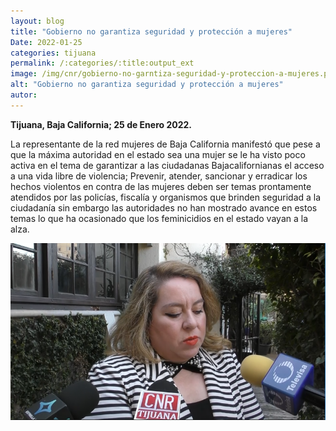 ```yaml
---
layout: blog
title: "Gobierno no garantiza seguridad y protección a mujeres"
Date: 2022-01-25
categories: tijuana
permalink: /:categories/:title:output_ext
image: /img/cnr/gobierno-no-garntiza-seguridad-y-proteccion-a-mujeres.png
alt: "Gobierno no garantiza seguridad y protección a mujeres"
autor:
---
```


**Tijuana, Baja California; 25 de Enero 2022.** 

La representante de la red mujeres de Baja California manifestó que pese a que la máxima autoridad en el estado sea una mujer se le ha visto poco activa en el tema de garantizar a las ciudadanas Bajacalifornianas el acceso a una vida libre de violencia; Prevenir, atender, sancionar y erradicar los hechos violentos en contra de las mujeres deben ser temas prontamente atendidos por las policías, fiscalía y organismos que brinden seguridad a la ciudadanía sin embargo las autoridades no han mostrado avance en estos temas lo que ha ocasionado que los feminicidios en el estado vayan a la alza.

<div id="carouselExampleSlidesOnly" class="carousel slide" data-ride="carousel">
  <div class="carousel-inner">
    <div class="carousel-item active">
       <img class="d-block w-100" src="/img/cnr/gobierno-no-garntiza-seguridad-y-proteccion-a-mujeres.png" loading="lazy"  alt="Gobierno no garantiza seguridad y protección a mujeres">
    </div>
  </div>
</div>
